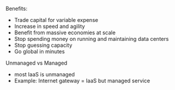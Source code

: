 Benefits:
- Trade capital for variable expense
- Increase in speed and agility
- Benefit from massive economies at scale
- Stop spending money on running and maintaining data centers
- Stop guessing capacity
- Go global in minutes


Unmanaged vs Managed
- most IaaS is unmanaged
- Example: Internet gateway = IaaS but managed service
